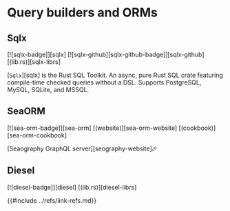 # Query builders and ORMs

## Sqlx

[![sqlx-badge]][sqlx]  [![sqlx-github][sqlx-github-badge]][sqlx-github]  [(lib.rs)][sqlx-librs]

[`Sqlx`][sqlx] is the Rust SQL Toolkit. An async, pure Rust SQL crate featuring compile-time checked queries without a DSL. Supports PostgreSQL, MySQL, SQLite, and MSSQL.

## SeaORM

[![sea-orm-badge]][sea-orm] [(website)][sea-orm-website] [(cookbook)][sea-orm-cookbook]

[Seaography GraphQL server][seography-website]⮳

## Diesel

[![diesel-badge]][diesel] [(lib.rs)][diesel-librs]

{{#include ../refs/link-refs.md}}
